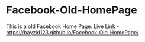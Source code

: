 # Facebook-Old-HomePage
This is a old Facebook Home Page.
Live Link - https://bayzid123.github.io/Facebook-Old-HomePage/
